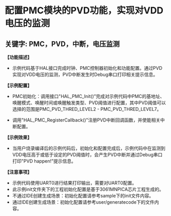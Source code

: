 # 配置PMC模块的PVD功能，实现对VDD电压的监测
## 关键字: PMC，PVD，中断，电压监测

**【功能描述】**
+ 示例代码基于HAL接口完成时钟、PMC控制器初始化和功能配置。通过PVD实现对VDD电压的监测，PVD中断发生时Debug串口打印相关提示信息。

**【示例配置】**

+ PMC初始化：调用接口"HAL_PMC_Init()”完成对示例代码中PMC的基地址、唤醒模式、唤醒时间或唤醒触发类型、PVD阈值进行配置，其中PVD阈值可以选择的范围是PMC_PVD_THRED_LEVEL2 - PMC_PVD_THRED_LEVEL7。

+ 调用"HAL_PMC_RegisterCallback()"注册PVD中断回调函数，并使能相关中断配置。

**【示例效果】**
+ 当用户烧录编译后的示例代码后，初始化和配置完成后，示例代码中在监测到VDD电压高于或低于设定的PVD阈值时，会产生PVD中断并通过Debug串口打印"PVD happen!"提示信息。

**【注意事项】**
+ 示例代码使用UART0进行结果打印输出，需要对UART0配置。
+ 此示例init文件夹下的工程初始化配置是基于3061MNPICA芯片工程生成的。
+ 不通过IDE创建生成场景：初始化配置请参考sample下的init文件内容。
+ 通过IDE创建生成场景：初始化配置请参考user/generatecode下的文件内容。